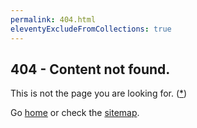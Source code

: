 ```yaml
---
permalink: 404.html
eleventyExcludeFromCollections: true
---
```

## 404 - Content not found.

This is not the page you are looking for. (<a target="_blank" href="https://youtu.be/ihyjXd2C-E8?si=XSiU5rFSF9DBBHic&t=70">*</a>)

Go <a href="index.njk">home</a> or check the <a href="/sitemap/">sitemap</a>.

